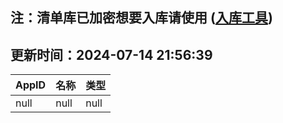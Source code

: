 ## 注：清单库已加密想要入库请使用 ([入库工具](https://github.com/BlankTMing/ManifestAutoUpdate/releases))

## 更新时间：2024-07-14 21:56:39
| AppID | 名称 | 类型  |
| :-------------------- | :----------------------------- | :----------- |
| null | null| null |
